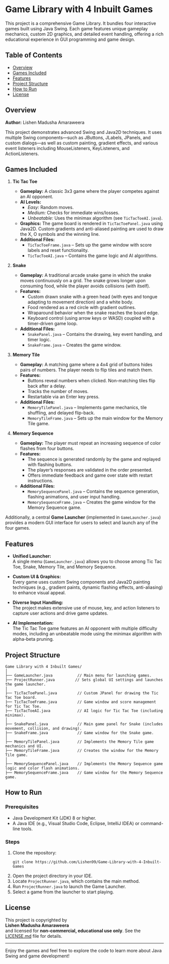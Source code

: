 # Game Library with 4 Inbuilt Games

This project is a comprehensive Game Library. It bundles four interactive games built using Java Swing. Each game features unique gameplay mechanics, custom 2D graphics, and detailed event handling, offering a rich educational experience in GUI programming and game design.

## Table of Contents

- [Overview](#overview)
- [Games Included](#games-included)
- [Features](#features)
- [Project Structure](#project-structure)
- [How to Run](#how-to-run)
- [License](#license)

## Overview

**Author:** Lishen Madusha Amaraweera  

This project demonstrates advanced Swing and Java2D techniques. It uses multiple Swing components—such as JButtons, JLabels, JPanels, and custom dialogs—as well as custom painting, gradient effects, and various event listeners including MouseListeners, KeyListeners, and ActionListeners.

## Games Included

1. **Tic Tac Toe**
   - **Gameplay:** A classic 3x3 game where the player competes against an AI opponent.
   - **AI Levels:**  
     - *Easy:* Random moves.  
     - *Medium:* Checks for immediate wins/losses.  
     - *Unbeatable:* Uses the minimax algorithm (see `TicTacToeAI.java`).
   - **Graphics:** The game board is rendered in `TicTacToePanel.java` using Java2D. Custom gradients and anti-aliased painting are used to draw the X, O symbols and the winning line.
   - **Additional Files:**  
     - `TicTacToeFrame.java` – Sets up the game window with score labels and reset functionality.
     - `TicTacToeAI.java` – Contains the game logic and AI algorithms.

2. **Snake**
   - **Gameplay:** A traditional arcade snake game in which the snake moves continuously on a grid. The snake grows longer upon consuming food, while the player avoids collisions (with itself).
   - **Features:**  
     - Custom drawn snake with a green head (with eyes and tongue adapting to movement direction) and a white body.
     - Food rendered as a red circle with gradient outlines.
     - Wraparound behavior when the snake reaches the board edge.
     - Keyboard control (using arrow keys or WASD) coupled with a timer-driven game loop.
   - **Additional Files:**  
     - `SnakePanel.java` – Contains the drawing, key event handling, and timer logic.
     - `SnakeFrame.java` – Creates the game window.

3. **Memory Tile**
   - **Gameplay:** A matching game where a 4x4 grid of buttons hides pairs of numbers. The player needs to flip tiles and match them.
   - **Features:**  
     - Buttons reveal numbers when clicked. Non-matching tiles flip back after a delay.
     - Tracks the number of moves.
     - Restartable via an Enter key press.
   - **Additional Files:**  
     - `MemoryTilePanel.java` – Implements game mechanics, tile shuffling, and delayed flip-back.
     - `MemoryTileFrame.java` – Sets up the main window for the Memory Tile game.

4. **Memory Sequence**
   - **Gameplay:** The player must repeat an increasing sequence of color flashes from four buttons.
   - **Features:**  
     - The sequence is generated randomly by the game and replayed with flashing buttons.
     - The player’s responses are validated in the order presented.
     - Offers immediate feedback and game over state with restart instructions.
   - **Additional Files:**  
     - `MemorySequencePanel.java` – Contains the sequence generation, flashing animations, and user input handling.
     - `MemorySequenceFrame.java` – Creates the game window for the Memory Sequence game.

Additionally, a central **Game Launcher** (implemented in `GameLauncher.java`) provides a modern GUI interface for users to select and launch any of the four games.

## Features

- **Unified Launcher:**  
  A single menu (`GameLauncher.java`) allows you to choose among Tic Tac Toe, Snake, Memory Tile, and Memory Sequence.

- **Custom UI & Graphics:**  
  Every game uses custom Swing components and Java2D painting techniques (e.g., gradient paints, dynamic flashing effects, anti-aliasing) to enhance visual appeal.

- **Diverse Input Handling:**  
  The project makes extensive use of mouse, key, and action listeners to capture user actions and drive game updates.

- **AI Implementation:**  
  The Tic Tac Toe game features an AI opponent with multiple difficulty modes, including an unbeatable mode using the minimax algorithm with alpha-beta pruning.

## Project Structure

```
Game Library with 4 Inbuilt Games/
│
├── GameLauncher.java           // Main menu for launching games.
├── ProjectRunner.java         // Sets global UI settings and launches the game launcher.
│
├── TicTacToePanel.java         // Custom JPanel for drawing the Tic Tac Toe board.
├── TicTacToeFrame.java         // Game window and score management for Tic Tac Toe.
├── TicTacToeAI.java            // AI logic for Tic Tac Toe (including minimax).
│
├── SnakePanel.java             // Main game panel for Snake (includes movement, collision, and drawing).
├── SnakeFrame.java             // Game window for the Snake game.
│
├── MemoryTilePanel.java        // Implements the Memory Tile game mechanics and UI.
├── MemoryTileFrame.java        // Creates the window for the Memory Tile game.
│
├── MemorySequencePanel.java    // Implements the Memory Sequence game logic and color flash animations.
├── MemorySequenceFrame.java    // Game window for the Memory Sequence game.
```

## How to Run

### Prerequisites

- Java Development Kit (JDK) 8 or higher.
- A Java IDE (e.g., Visual Studio Code, Eclipse, IntelliJ IDEA) or command-line tools.

### Steps

1. Clone the repository:
   ```
   git clone https://github.com/Lishen99/Game-Library-with-4-Inbuilt-Games
   ```
2. Open the project directory in your IDE.
3. Locate `ProjectRunner.java`, which contains the main method.
4. Run `ProjectRunner.java` to launch the Game Launcher.
5. Select a game from the launcher to start playing.

## License

This project is copyrighted by  
**Lishen Madusha Amaraweera**  
and licensed for **non-commercial, educational use only**. See the [LICENSE.md](./LICENSE.md) file for details.

---

Enjoy the games and feel free to explore the code to learn more about Java Swing and game development!
